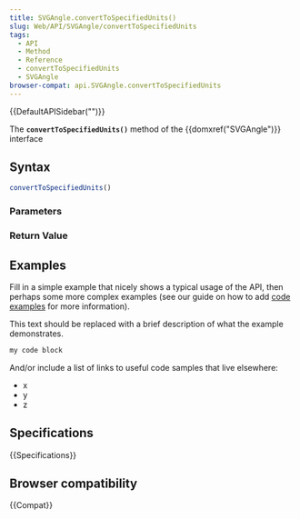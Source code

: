 ```yaml
---
title: SVGAngle.convertToSpecifiedUnits()
slug: Web/API/SVGAngle/convertToSpecifiedUnits
tags:
  - API
  - Method
  - Reference
  - convertToSpecifiedUnits
  - SVGAngle
browser-compat: api.SVGAngle.convertToSpecifiedUnits
---
```

{{DefaultAPISidebar("")}}

The **`convertToSpecifiedUnits()`** method of the {{domxref("SVGAngle")}} interface 

## Syntax

```js
convertToSpecifiedUnits()
```

### Parameters



### Return Value



## Examples

Fill in a simple example that nicely shows a typical usage of the API, then perhaps some more complex examples (see our guide on how to add [code examples](/en-US/docs/MDN/Contribute/Structures/Code_examples) for more information).

This text should be replaced with a brief description of what the example demonstrates.

```js
my code block
```

And/or include a list of links to useful code samples that live elsewhere:

*   x
*   y
*   z

## Specifications

{{Specifications}}

## Browser compatibility

{{Compat}}

